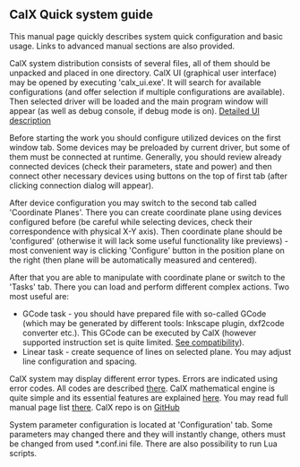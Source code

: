 ## CalX Quick system guide
This manual page quickly describes system quick configuration and basic usage. Links to advanced manual sections are also provided.

CalX system distribution consists of several files, all of them should be unpacked and placed in one directory. CalX UI (graphical user interface) may be opened by executing 'calx_ui.exe'. It will search for available configurations (and offer selection if multiple configurations are available). Then selected driver will be loaded and the main program window will appear (as well as debug console, if debug mode is on). [Detailed UI description](gui.md)

Before starting the work you should configure utilized devices on the first window tab. Some devices may be preloaded by current driver, but some of them must be connected at runtime. Generally, you should review already connected devices (check their parameters, state and power) and then connect other necessary devices using buttons on the top of first tab (after clicking connection dialog will appear).

After device configuration you may switch to the second tab called 'Coordinate Planes'. There you can create coordinate plane using devices configured before (be careful while selecting devices, check their correspondence with physical X-Y axis). Then coordinate plane should be 'configured' (otherwise it will lack some useful functionality like previews) - most convenient way is clicking 'Configure' button in the position plane on the right (then plane will be automatically measured and centered).

After that you are able to manipulate with coordinate plane or switch to the 'Tasks' tab. There you can load and perform different complex actions. Two most useful are:
* GCode task - you should have prepared file with so-called GCode (which may be generated by different tools: Inkscape plugin, dxf2code converter etc.). This GCode can be executed by CalX (however supported instruction set is quite limited. [See compatibility](compat.md)).
* Linear task - create sequence of lines on selected plane. You may adjust line configuration and spacing.

CalX system may display different error types. Errors are indicated using error codes. All codes are described [there](error.md). CalX mathematical engine is quite simple and its essential features are explained [here](math.md). You may read full manual page list [there](README.md). CalX repo is on [GitHub](https://github.com/protopopov1122/CalX)

System parameter configuration is located at 'Configuration' tab. Some parameters may changed there and they will instantly change, others must be changed from used *.conf.ini file.
There are also possibility to run Lua scripts.
